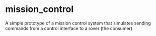 # mission_control
A simple prototype of a mission control system that simulates sending commands from a control interface to a rover (the consumer). 
